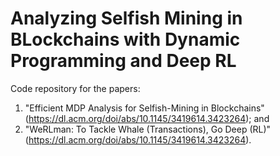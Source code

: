 # Analyzing Selfish Mining in BLockchains with Dynamic Programming and Deep RL
Code repository for the papers:
1. "Efficient MDP Analysis for Selfish-Mining in Blockchains" (https://dl.acm.org/doi/abs/10.1145/3419614.3423264); and
2. "WeRLman: To Tackle Whale (Transactions), Go Deep (RL)" (https://dl.acm.org/doi/abs/10.1145/3419614.3423264).
